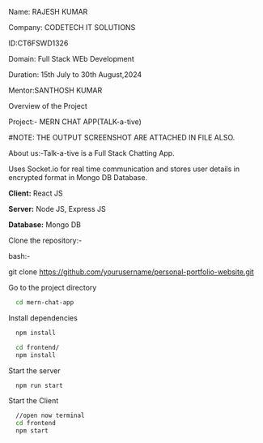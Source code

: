 Name: RAJESH KUMAR

Company: CODETECH IT SOLUTIONS

ID:CT6FSWD1326

Domain: Full Stack WEb Development

Duration: 15th July to 30th August,2024

Mentor:SANTHOSH KUMAR

Overview of the Project

Project:- MERN CHAT APP(TALK-a-tive)

#NOTE: THE OUTPUT SCREENSHOT ARE ATTACHED IN FILE ALSO.

About us:-Talk-a-tive is a Full Stack Chatting App.

Uses Socket.io for real time communication and stores user details in encrypted format in Mongo DB Database.

**Client:** React JS

**Server:** Node JS, Express JS

**Database:** Mongo DB
  
Clone the repository:-

bash:-

git clone https://github.com/yourusername/personal-portfolio-website.git




Go to the project directory

```bash
  cd mern-chat-app
```

Install dependencies

```bash
  npm install
```

```bash
  cd frontend/
  npm install
```

Start the server

```bash
  npm run start
```
Start the Client

```bash
  //open now terminal
  cd frontend
  npm start
```

  

  
